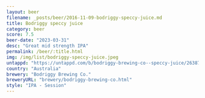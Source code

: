 ```yaml
---
layout: beer
filename: _posts/beer/2016-11-09-bodriggy-speccy-juice.md
title: Bodriggy speccy juice
category: beer
score: 7.5
beer-date: "2023-03-31"
desc: "Great mid strength IPA"
permalink: /beer/:title.html
img: /img/list/bodriggy-speccy-juice.jpeg
untappd: "https://untappd.com/b/bodriggy-brewing-co--speccy-juice/2638737"
country: "Australia"
brewery: "Bodriggy Brewing Co."
breweryURL: "brewery/bodriggy-brewing-co.html"
style: "IPA - Session"
---
```

